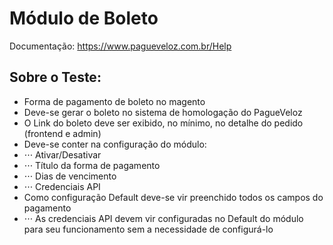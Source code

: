 # Módulo de Boleto

Documentação: https://www.pagueveloz.com.br/Help

## Sobre o Teste:
* Forma de pagamento de boleto no magento
* Deve-se gerar o boleto no sistema de homologação do PagueVeloz
* O Link do boleto deve ser exibido, no mínimo, no detalhe do pedido (frontend e admin)
* Deve-se conter na configuração do módulo:
* ⋅⋅⋅ Ativar/Desativar
* ⋅⋅⋅ Título da forma de pagamento
* ⋅⋅⋅ Dias de vencimento
* ⋅⋅⋅ Credenciais API
* Como configuração Default deve-se vir preenchido todos os campos do pagamento
* ⋅⋅⋅ As credenciais API devem vir configuradas no Default do módulo para seu funcionamento sem a necessidade de configurá-lo
